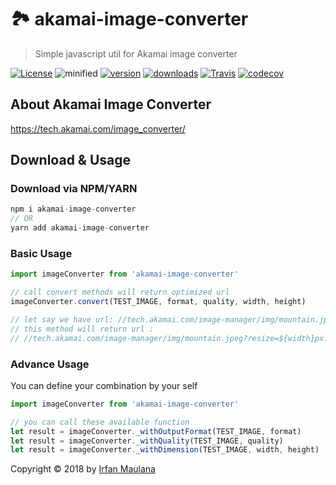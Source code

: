 # 🏞 akamai-image-converter

> Simple javascript util for Akamai image converter

[![License](https://img.shields.io/github/license/mazipan/akamai-image-converter.svg?longCache=true)](https://github.com/mazipan/akamai-image-converter) ![minified](https://badgen.net/bundlephobia/minzip/akamai-image-converter) [![version](https://img.shields.io/npm/v/akamai-image-converter.svg?maxAge=3600)](https://www.npmjs.com/package/akamai-image-converter)
[![downloads](https://img.shields.io/npm/dt/akamai-image-converter.svg?maxAge=86400)](https://www.npmjs.com/package/akamai-image-converter) [![Travis](https://img.shields.io/travis/mazipan/akamai-image-converter.svg?maxAge=86400)](https://travis-ci.org/mazipan/akamai-image-converter)
[![codecov](https://codecov.io/gh/mazipan/akamai-image-converter/branch/master/graph/badge.svg?maxAge=86400)](https://codecov.io/gh/mazipan/akamai-image-converter)


## About Akamai Image Converter

https://tech.akamai.com/image_converter/


## Download & Usage

### Download via NPM/YARN

```js
npm i akamai-image-converter
// OR
yarn add akamai-image-converter
```

### Basic Usage

```js
import imageConverter from 'akamai-image-converter'

// call convert methods will return optimized url
imageConverter.convert(TEST_IMAGE, format, quality, width, height)

// let say we have url: //tech.akamai.com/image-manager/img/mountain.jpeg
// this method will return url :
// //tech.akamai.com/image-manager/img/mountain.jpeg?resize=${width}px:${height}px&output-quality=${quality}&output-format=${format}
```

### Advance Usage

You can define your combination by your self


```js
import imageConverter from 'akamai-image-converter'

// you can call these available function
let result = imageConverter._withOutputFormat(TEST_IMAGE, format)
let result = imageConverter._withQuality(TEST_IMAGE, quality)
let result = imageConverter._withDimension(TEST_IMAGE, width, height)
```



Copyright © 2018 by [Irfan Maulana](https://github.com/mazipan/)
